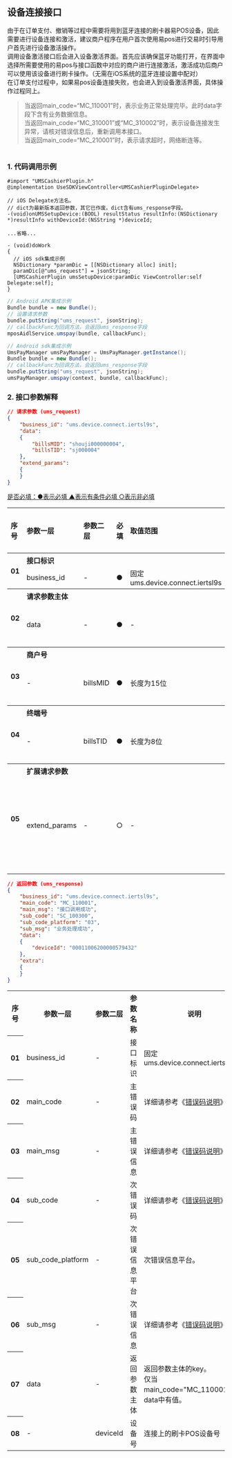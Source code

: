 ## 设备连接接口
由于在订单支付、撤销等过程中需要将用到蓝牙连接的刷卡器易POS设备，因此需要进行设备连接和激活，建议商户程序在用户首次使用易pos进行交易时引导用户首先进行设备激活操作。  
调用设备激活接口后会进入设备激活界面。首先应该确保蓝牙功能打开，在界面中选择所需要使用的易pos与接口函数中对应的商户进行连接激活，激活成功后商户可以使用该设备进行刷卡操作。（无需在iOS系统的蓝牙连接设置中配对）  
在订单支付过程中，如果易pos设备连接失败，也会进入到设备激活界面，具体操作过程同上。  

> 当返回main_code=“MC_110001”时，表示业务正常处理完毕。此时data字段下含有业务数据信息。  
> 当返回main_code=“MC_310001”或“MC_310002”时，表示设备连接发生异常，请核对错误信息后，重新调用本接口。  
> 当返回main_code=“MC_210001”时，表示请求超时，网络断连等。  
<h1></h1>

### 1. 代码调用示例

```objc
#import "UMSCashierPlugin.h"
@implementation UseSDKViewController<UMSCashierPluginDelegate>

// iOS Delegate方法名。
// dict为最新版本返回参数，其它已作废。dict含有ums_response字段。
-(void)onUMSSetupDevice:(BOOL) resultStatus resultInfo:(NSDictionary *)resultInfo withDeviceId:(NSString *)deviceId;

...省略...

- (void)doWork
{
  // iOS sdk集成示例
  NSDictionary *paramDic = [[NSDictionary alloc] init];
  paramDic[@"ums_request"] = jsonString;
  [UMSCashierPlugin umsSetupDevice:paramDic ViewController:self Delegate:self];
}
```
```java
// Android APK集成示例
Bundle bundle = new Bundle();
// 设置请求参数
bundle.putString("ums_request", jsonString);
// callbackFunc为回调方法，会返回ums_response字段
mposAidlService.umspay(bundle, callbackFunc);
```
```java
// Android sdk集成示例
UmsPayManager umsPayManager = UmsPayManager.getInstance();
Bundle bundle = new Bundle();
// callbackFunc为回调方法，会返回ums_response字段
bundle.putString("ums_request", jsonString);
umsPayManager.umspay(context, bundle, callbackFunc);
```

### 2. 接口参数解释
```json
// 请求参数 (ums_request)
{
    "business_id": "ums.device.connect.iertsl9s",
    "data":
    {
        "billsMID": "shouji000000004",
        "billsTID": "sj000004"
    },
    "extend_params":
    {
    }
}
```
  
<a href="#must">是否必填：●表示必填    ▲表示有条件必填     ○表示非必填</a>
<table style="text-align:left;">
    <tr>
        <th rowspan="1">序号</th>
        <th>参数一层</th>
        <th>参数二层</th>
        <th>必填</th>
        <th>取值范围</th>
        <th>参默认值</th>
        <th>说明</th>
    </tr>
    <tr>
        <th rowspan="2">01</th>
        <th align="left" colspan="6">接口标识</th>
    </tr>
    <tr>
        <td>business_id</td>
        <td>-</td>
        <td>●</td>
        <td>固定ums.device.connect.iertsl9s</td>
        <td>-</td>
        <td>-</td>
    </tr>
    <tr>
        <th rowspan="2">02</th>
        <th align="left" colspan="6">请求参数主体</th>
    </tr>
    <tr>
        <td>data</td>
        <td>-</td>
        <td>●</td>
        <td>-</td>
        <td>-</td>
        <td>请求参数主体的key</td>
    </tr>
    <tr>
        <th rowspan="2">03</th>
        <th align="left" colspan="6">商户号</th>
    </tr>
    <tr>
        <td>-</td>
        <td>billsMID</td>
        <td>●</td>
        <td>长度为15位</td>
        <td>-</td>
        <td>银商分公司提供</td>
    </tr>
    <tr>
        <th rowspan="2">04</th>
        <th align="left" colspan="6">终端号</th>
    </tr>
    <tr>
        <td>-</td>
        <td>billsTID</td>
        <td>●</td>
        <td>长度为8位</td>
        <td>-</td>
        <td>银商分公司提供</td>
    </tr>
    <tr>
        <th rowspan="2">05</th>
        <th align="left" colspan="6">扩展请求参数</th>
    </tr>
    <tr>
        <td>extend_params</td>
        <td>-</td>
        <td>○</td>
        <td>-</td>
        <td>-</td>
        <td>扩展字段的key。内容需要定制化开发。</td>
    </tr>
</table>

```json
// 返回参数 (ums_response)
{
    "business_id": "ums.device.connect.iertsl9s",
    "main_code": "MC_110001",
    "main_msg": "接口调用成功",
    "sub_code": "SC_100300",
    "sub_code_platform": "03",
    "sub_msg": "业务处理成功",
    "data":
    {
        "deviceId": "00011006200000579432"
    },
    "extra":
    {
    }
}
```
<table>
    <tr>
        <th rowspan="1">序号</th>
        <th>参数一层</th>
        <th>参数二层</th>
        <th>参数名称</th>
        <th>说明</th>
    </tr>
    <tr>
        <th rowspan="1">01</th>
        <td>business_id</td>
        <td>-</td>
        <td>接口标识</td>
        <td>固定ums.device.connect.iertsl9s</td>
    </tr>
    <tr>
        <th rowspan="1">02</th>
        <td>main_code</td>
        <td>-</td>
        <td>主错误码</td>
        <td>详细请参考《<a href="../comment/comment.error.code.doc.md">错误码说明</a>》章节</td>
    </tr>
    <tr>
        <th rowspan="1">03</th>
        <td>main_msg</td>
        <td>-</td>
        <td>主错误信息</td>
        <td>详细请参考《<a href="../comment/comment.error.code.doc.md">错误码说明</a>》章节</td>
    </tr>
    <tr>
        <th rowspan="1">04</th>
        <td>sub_code</td>
        <td>-</td>
        <td>次错误码</td>
        <td>详细请参考《<a href="/comment.error.code.doc.md">错误码说明</a>》章节</td>
    </tr>
    <tr>
        <th rowspan="1">05</th>
        <td>sub_code_platform</td>
        <td>-</td>
        <td>次错误信息平台</td>
        <td>次错误信息平台。</td>
    </tr>
    <tr>
        <th rowspan="1">06</th>
        <td>sub_msg</td>
        <td>-</td>
        <td>次错误信息</td>
        <td>详细请参考《<a href="../comment/comment.error.code.doc.md">错误码说明</a>》章节</td>
    </tr>
    <tr>
        <th rowspan="1">07</th>
        <td>data</td>
        <td>-</td>
        <td>返回参数主体</td>
        <td>返回参数主体的key。<br>仅当main_code="MC_110001"时，data中有值。</td>
    </tr>
    <tr>
        <th rowspan="1">08</th>
        <td>-</td>
        <td>deviceId</td>
        <td>设备号</td>
        <td>连接上的刷卡POS设备号</td>
    </tr>
</table>
